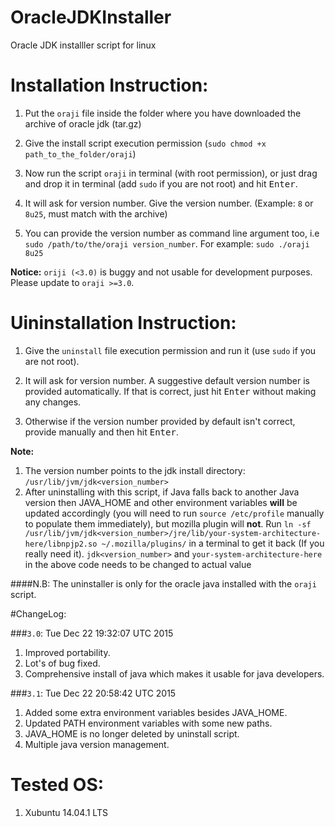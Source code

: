 OracleJDKInstaller
==================

Oracle JDK installler script for linux

Installation Instruction:
=========================

1. Put the `oraji` file inside the folder where you have downloaded the archive of oracle jdk (tar.gz)

2. Give the install script execution permission (`sudo chmod +x path_to_the_folder/oraji`)

3. Now run the script `oraji` in terminal (with root permission), or just drag and drop it in terminal (add `sudo` if you are not root) and hit <kbd>Enter</kbd>.

4. It will ask for version number. Give the version number. (Example: `8` or `8u25`, must match with the archive)

5. You can provide the version number as command line argument too, i.e `sudo /path/to/the/oraji version_number`. For example: `sudo ./oraji 8u25`

**Notice:**  `oriji (<3.0)` is buggy and not usable for development purposes. Please update to `oraji >=3.0`.


Uininstallation Instruction:
============================

1. Give the `uninstall` file execution permission and run it (use `sudo` if you are not root).

2. It will ask for version number. A suggestive default version number is provided automatically. If that is correct, just hit <kbd>Enter</kbd> without making any changes.

3. Otherwise if the  version number provided by default isn't correct, provide manually and then hit <kbd>Enter</kbd>.

**Note:**

1. The version number points to the jdk install directory: `/usr/lib/jvm/jdk<version_number>`
2. After uninstalling with this script, if Java falls back to another Java version then JAVA_HOME and other environment variables **will** be updated accordingly (you will need to run `source /etc/profile` manually to populate them immediately), but mozilla plugin will **not**. Run `ln -sf /usr/lib/jvm/jdk<version_number>/jre/lib/your-system-architecture-here/libnpjp2.so ~/.mozilla/plugins/` in a terminal to get it back (If you really need it). `jdk<version_number>` and `your-system-architecture-here` in the above code needs to be changed to actual value

####N.B: The uninstaller is only for the oracle java installed with the `oraji` script.

#ChangeLog:

###`3.0`: <span class="light-quote">Tue Dec 22 19:32:07 UTC 2015</span>

1. Improved portability.
2. Lot's of bug fixed.
3. Comprehensive install of java which makes it usable for java developers.

###`3.1`: <span class="light-quote">Tue Dec 22 20:58:42 UTC 2015</span>

1. Added some extra environment variables besides JAVA_HOME.
2. Updated PATH environment variables with some new paths.
3. JAVA_HOME is no longer deleted by uninstall script.
4. Multiple java version management.


Tested OS:
=============

1. Xubuntu 14.04.1 LTS

